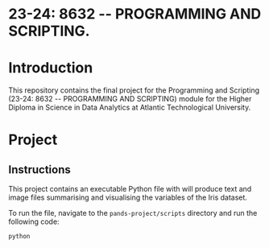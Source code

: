 # 23-24: 8632 -- PROGRAMMING AND SCRIPTING. 

# Introduction

This repository contains the final project for the Programming and Scripting (23-24: 8632 -- PROGRAMMING AND SCRIPTING) module for the Higher Diploma in Science in Data Analytics at Atlantic Technological University.

# Project

## Instructions

This project contains an executable Python file with will produce text and image files summarising and visualising the variables of the Iris dataset. 

To run the file, navigate to the `pands-project/scripts` directory and run the following code: 

``` python 
python 
```